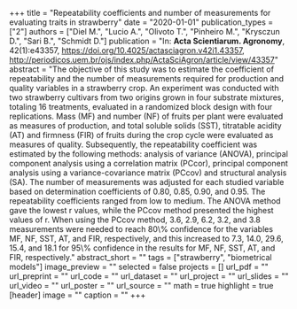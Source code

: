 +++
title = "Repeatability coefficients and number of measurements for evaluating traits in strawberry"
date = "2020-01-01"
publication_types = ["2"]
authors = ["Diel M.", "Lucio A.", "Olivoto T.", "Pinheiro M.", "Krysczun D.", "Sari B.", "Schmidt D."]
publication = "In: **Acta Scientiarum. Agronomy**, 42(1):e43357, https://doi.org/10.4025/actasciagron.v42i1.43357, http://periodicos.uem.br/ojs/index.php/ActaSciAgron/article/view/43357"
abstract = "The objective of this study was to estimate the coefficient of repeatability and the number of measurements required for production and quality variables in a strawberry crop. An experiment was conducted with two strawberry cultivars from two origins grown in four substrate mixtures, totaling 16 treatments, evaluated in a randomized block design with four replications. Mass (MF) and number (NF) of fruits per plant were evaluated as measures of production, and total soluble solids (SST), titratable acidity (AT) and firmness (FIR) of fruits during the crop cycle were evaluated as measures of quality. Subsequently, the repeatability coefficient was estimated by the following methods: analysis of variance (ANOVA), principal component analysis using a correlation matrix (PCcor), principal component analysis using a variance-covariance matrix (PCcov) and structural analysis (SA). The number of measurements was adjusted for each studied variable based on determination coefficients of 0.80, 0.85, 0.90, and 0.95. The repeatability coefficients ranged from low to medium. The ANOVA method gave the lowest r values, while the PCcov method presented the highest values of r. When using the PCcov method, 3.6, 2.9, 6.2, 3.2, and 3.8 measurements were needed to reach 80\\% confidence for the variables MF, NF, SST, AT, and FIR, respectively, and this increased to 7.3, 14.0, 29.6, 15.4, and 18.1 for 95\\% confidence in the results for MF, NF, SST, AT, and FIR, respectively."
abstract_short = ""
tags = ["strawberry", "biometrical models"]
image_preview = ""
selected = false
projects = []
url_pdf = ""
url_preprint = ""
url_code = ""
url_dataset = ""
url_project = ""
url_slides = ""
url_video = ""
url_poster = ""
url_source = ""
math = true
highlight = true
[header]
image = ""
caption = ""
+++
